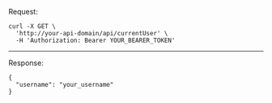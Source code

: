 Request:
```shell
curl -X GET \
  'http://your-api-domain/api/currentUser' \
  -H 'Authorization: Bearer YOUR_BEARER_TOKEN'
```

<hr>

Response:
```shell
{
  "username": "your_username"
}
```